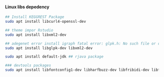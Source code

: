#### Linux libs depedency

```bash
## Install KEGGREST Package
sudo apt install libcurl4-openssl-dev 
```

```bash
## theme impor Rstudio
sudo apt install libxml2-dev
```

```bash
## adegenet error install igraph fatal error: glpk.h: No such file or directory
sudo apt install libglpk-dev libxml2-dev 
```

```bash
sudo apt install default-jdk ## rjava package
```

```bash
### devtools packages
sudo apt install libfontconfig1-dev libharfbuzz-dev libfribidi-dev libfreetype6-dev libpng-dev libtiff5-dev libjpeg-dev 
```


